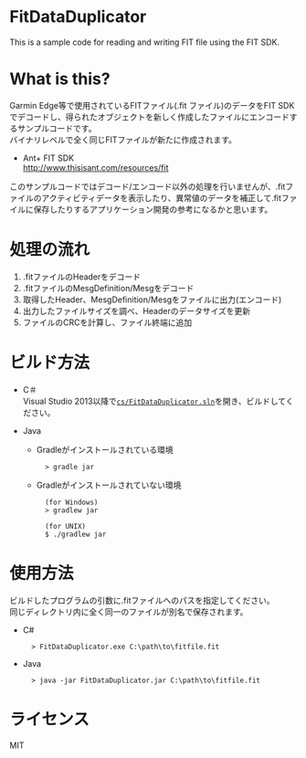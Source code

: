 # FitDataDuplicator
This is a sample code for reading and writing FIT file using the FIT SDK.

# What is this?

Garmin Edge等で使用されているFITファイル(.fit ファイル)のデータをFIT SDKでデコードし、得られたオブジェクトを新しく作成したファイルにエンコードするサンプルコードです。  
バイナリレベルで全く同じFITファイルが新たに作成されます。

- Ant+ FIT SDK  
http://www.thisisant.com/resources/fit

このサンプルコードではデコード/エンコード以外の処理を行いませんが、.fitファイルのアクティビティデータを表示したり、異常値のデータを補正して.fitファイルに保存したりするアプリケーション開発の参考になるかと思います。

# 処理の流れ

1. .fitファイルのHeaderをデコード
2. .fitファイルのMesgDefinition/Mesgをデコード
3. 取得したHeader、MesgDefinition/Mesgをファイルに出力(エンコード)
4. 出力したファイルサイズを調べ、Headerのデータサイズを更新
5. ファイルのCRCを計算し、ファイル終端に追加

# ビルド方法

- C＃  
Visual Studio 2013以降で[```cs/FitDataDuplicator.sln```](./cs/FitDataDuplicator.sln)を開き、ビルドしてください。

- Java  

  - Gradleがインストールされている環境

          > gradle jar  

  - Gradleがインストールされていない環境

          (for Windows)
          > gradlew jar
         
          (for UNIX)
          $ ./gradlew jar

# 使用方法

ビルドしたプログラムの引数に.fitファイルへのパスを指定してください。  
同じディレクトリ内に全く同一のファイルが別名で保存されます。

- C#

        > FitDataDuplicator.exe C:\path\to\fitfile.fit

- Java

        > java -jar FitDataDuplicator.jar C:\path\to\fitfile.fit

# ライセンス

MIT
